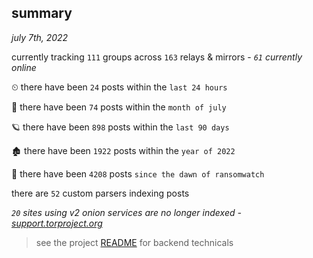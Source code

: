 
## summary
_july 7th, 2022_

currently tracking `111` groups across `163` relays & mirrors - _`61` currently online_

⏲ there have been `24` posts within the `last 24 hours`

🦈 there have been `74` posts within the `month of july`

🪐 there have been `898` posts within the `last 90 days`

🏚 there have been `1922` posts within the `year of 2022`

🦕 there have been `4208` posts `since the dawn of ransomwatch`

there are `52` custom parsers indexing posts

_`20` sites using v2 onion services are no longer indexed - [support.torproject.org](https://support.torproject.org/onionservices/v2-deprecation/)_

> see the project [README](https://github.com/joshhighet/ransomwatch#ransomwatch--) for backend technicals
